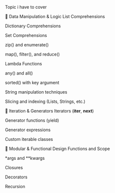 Topic i have to cover

🧠 Data Manipulation & Logic
List Comprehensions

Dictionary Comprehensions

Set Comprehensions

zip() and enumerate()

map(), filter(), and reduce()

Lambda Functions

any() and all()

sorted() with key argument

String manipulation techniques

Slicing and indexing (Lists, Strings, etc.)



🔄 Iteration & Generators
Iterators (__iter__, __next__)

Generator functions (yield)

Generator expressions

Custom iterable classes



🧱 Modular & Functional Design
Functions and Scope

*args and **kwargs

Closures

Decorators

Recursion
